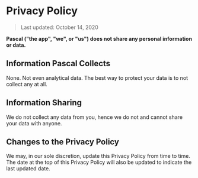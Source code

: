 # Privacy Policy

> Last updated: October 14, 2020

**Pascal ("the app", "we", or "us") does not share any personal information or data.**

## Information Pascal Collects

None. Not even analytical data. The best way to protect your data is to not collect any at all.

## Information Sharing

We do not collect any data from you, hence we do not and cannot share your data with anyone.

## Changes to the Privacy Policy

We may, in our sole discretion, update this Privacy Policy from time to time. The date at the top of this Privacy Policy will also be updated to indicate the last updated date.
